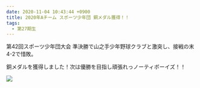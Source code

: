 ```yaml
---
date: 2020-11-04 10:43:44 +0900
title: 2020年Aチーム スポーツ少年団 銅メダル獲得！！
tags:
  - 第27期生
---
```

第42回スポーツ少年団大会 準決勝で山之手少年野球クラブと激突し、接戦の末4-2で惜敗。

銅メダルを獲得しました！次は優勝を目指し頑張れっノーティボーイズ！！

![](/img/img_0854.jpg)
